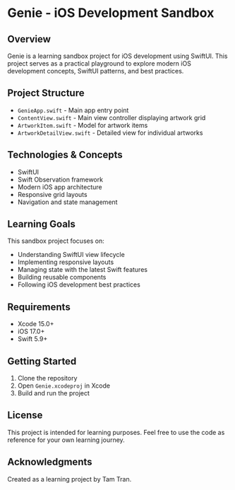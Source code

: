 # Genie - iOS Development Sandbox

## Overview
Genie is a learning sandbox project for iOS development using SwiftUI. This project serves as a practical playground to explore modern iOS development concepts, SwiftUI patterns, and best practices.

## Project Structure
- `GenieApp.swift` - Main app entry point
- `ContentView.swift` - Main view controller displaying artwork grid
- `ArtworkItem.swift` - Model for artwork items
- `ArtworkDetailView.swift` - Detailed view for individual artworks

## Technologies & Concepts
- SwiftUI
- Swift Observation framework
- Modern iOS app architecture
- Responsive grid layouts
- Navigation and state management

## Learning Goals
This sandbox project focuses on:
- Understanding SwiftUI view lifecycle
- Implementing responsive layouts
- Managing state with the latest Swift features
- Building reusable components
- Following iOS development best practices

## Requirements
- Xcode 15.0+
- iOS 17.0+
- Swift 5.9+

## Getting Started
1. Clone the repository
2. Open `Genie.xcodeproj` in Xcode
3. Build and run the project

## License
This project is intended for learning purposes. Feel free to use the code as reference for your own learning journey.

## Acknowledgments
Created as a learning project by Tam Tran. 